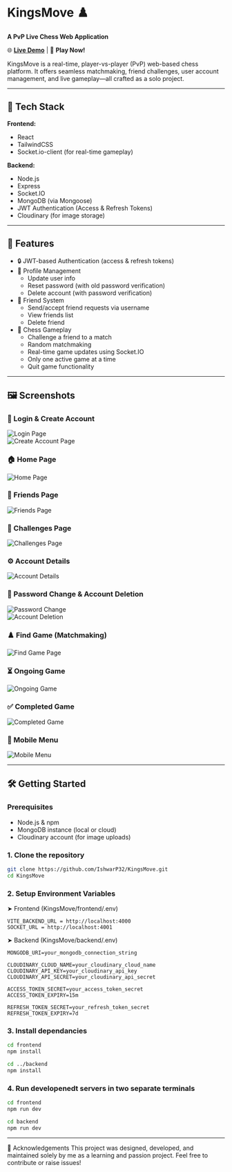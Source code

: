 # KingsMove ♟️  

**A PvP Live Chess Web Application**

🌐 **[Live Demo](https://kingsmove-frontend.onrender.com)** | 🚀 **Play Now!**

KingsMove is a real-time, player-vs-player (PvP) web-based chess platform. It offers seamless matchmaking, friend challenges, user account management, and live gameplay—all crafted as a solo project.

---

## 🔧 Tech Stack

**Frontend:**
- React
- TailwindCSS
- Socket.io-client (for real-time gameplay)

**Backend:**
- Node.js
- Express
- Socket.IO
- MongoDB (via Mongoose)
- JWT Authentication (Access & Refresh Tokens)
- Cloudinary (for image storage)

---

## 🚀 Features

- 🔒 JWT-based Authentication (access & refresh tokens)
- 👤 Profile Management
  - Update user info
  - Reset password (with old password verification)
  - Delete account (with password verification)
- 🤝 Friend System
  - Send/accept friend requests via username
  - View friends list
  - Delete friend
- 🧠 Chess Gameplay
  - Challenge a friend to a match
  - Random matchmaking
  - Real-time game updates using Socket.IO
  - Only one active game at a time
  - Quit game functionality

---

## 🖼️ Screenshots

### 🔐 Login & Create Account  
![Login Page](./screenshots/login.png)  
![Create Account Page](./screenshots/create.png)

### 🏠 Home Page  
![Home Page](./screenshots/home.png)

### 👥 Friends Page  
![Friends Page](./screenshots/friend.png)

### 🎯 Challenges Page  
![Challenges Page](./screenshots/challenge.png)

### ⚙️ Account Details  
![Account Details](./screenshots/profile.png)

### 🔑 Password Change & Account Deletion  
![Password Change](./screenshots/password.png)  
![Account Deletion](./screenshots/delete.png)

### ♟️ Find Game (Matchmaking)  
![Find Game Page](./screenshots/start.png)

### ⏳ Ongoing Game  
![Ongoing Game](./screenshots/game.png)

### ✅ Completed Game  
![Completed Game](./screenshots/end.png)


### 📱 Mobile Menu 
![Mobile Menu](./screenshots/mobile.png)

---

## 🛠️ Getting Started

### Prerequisites
- Node.js & npm
- MongoDB instance (local or cloud)
- Cloudinary account (for image uploads)

### 1. Clone the repository
```bash
git clone https://github.com/IshwarP32/KingsMove.git
cd KingsMove
```
### 2. Setup Environment Variables
➤ Frontend (KingsMove/frontend/.env)
```
VITE_BACKEND_URL = http://localhost:4000
SOCKET_URL = http://localhost:4001
```
➤ Backend (KingsMove/backend/.env)
```
MONGODB_URI=your_mongodb_connection_string

CLOUDINARY_CLOUD_NAME=your_cloudinary_cloud_name
CLOUDINARY_API_KEY=your_cloudinary_api_key
CLOUDINARY_API_SECRET=your_cloudinary_api_secret

ACCESS_TOKEN_SECRET=your_access_token_secret
ACCESS_TOKEN_EXPIRY=15m

REFRESH_TOKEN_SECRET=your_refresh_token_secret
REFRESH_TOKEN_EXPIRY=7d
```
### 3. Install dependancies
```bash
cd frontend
npm install

cd ../backend
npm install
```
### 4. Run developenedt servers in two separate terminals
```bash
cd frontend
npm run dev
```
```bash
cd backend
npm run dev
```
---

🤝 Acknowledgements
This project was designed, developed, and maintained solely by me as a learning and passion project.
Feel free to contribute or raise issues!
